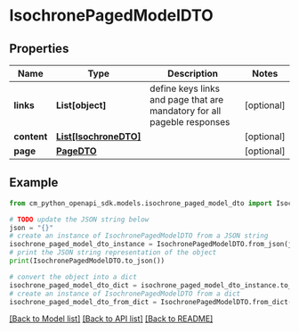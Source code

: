 # IsochronePagedModelDTO


## Properties

Name | Type | Description | Notes
------------ | ------------- | ------------- | -------------
**links** | **List[object]** | define keys links and page that are mandatory for all pageble responses | [optional] 
**content** | [**List[IsochroneDTO]**](IsochroneDTO.md) |  | [optional] 
**page** | [**PageDTO**](PageDTO.md) |  | [optional] 

## Example

```python
from cm_python_openapi_sdk.models.isochrone_paged_model_dto import IsochronePagedModelDTO

# TODO update the JSON string below
json = "{}"
# create an instance of IsochronePagedModelDTO from a JSON string
isochrone_paged_model_dto_instance = IsochronePagedModelDTO.from_json(json)
# print the JSON string representation of the object
print(IsochronePagedModelDTO.to_json())

# convert the object into a dict
isochrone_paged_model_dto_dict = isochrone_paged_model_dto_instance.to_dict()
# create an instance of IsochronePagedModelDTO from a dict
isochrone_paged_model_dto_from_dict = IsochronePagedModelDTO.from_dict(isochrone_paged_model_dto_dict)
```
[[Back to Model list]](../README.md#documentation-for-models) [[Back to API list]](../README.md#documentation-for-api-endpoints) [[Back to README]](../README.md)


